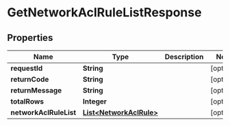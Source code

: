 
# GetNetworkAclRuleListResponse

## Properties
Name | Type | Description | Notes
------------ | ------------- | ------------- | -------------
**requestId** | **String** |  |  [optional]
**returnCode** | **String** |  |  [optional]
**returnMessage** | **String** |  |  [optional]
**totalRows** | **Integer** |  |  [optional]
**networkAclRuleList** | [**List&lt;NetworkAclRule&gt;**](NetworkAclRule.md) |  |  [optional]



